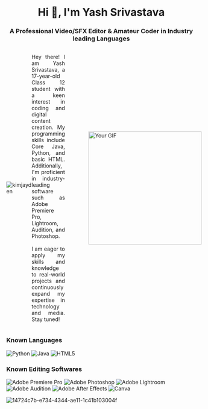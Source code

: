 <h1 align="center">Hi 👋, I'm Yash Srivastava</h1>
<h3 align="center">A Professional Video/SFX Editor & Amateur Coder in Industry leading Languages</h3>

<div style="display: flex; align-items: center;">

  <p align="left"> <img src="https://komarev.com/ghpvc/?username=kimjayden&label=Profile%20views&color=0e75b6&style=flat" alt="kimjayden" /> </p>
  <!-- Left Column: Paragraph -->
  <p style="flex: 1; text-align: justify; margin-right: 20px;">
    Hey there! I am Yash Srivastava, a 17-year-old Class 12 student with a keen interest in coding and digital content creation. My programming skills include Core Java, Python, and basic HTML. Additionally, I'm proficient in industry-leading software such as Adobe Premiere Pro, Lightroom, Audition, and Photoshop.
    <br><br>
    I am eager to apply my skills and knowledge to real-world projects and continuously expand my expertise in technology and media. Stay tuned!
  </p>

  <!-- Vertical Divider -->
  <div style="border-left: 2px solid #000; height: 100%; margin: 0 20px;"></div>

  <!-- Right Column: GIF -->
  <img src="https://media4.giphy.com/media/UCQ5LookOT2ufbsGiT/200.gif" alt="Your GIF" width="300"/>
</div>

### Known Languages
![Python](https://img.shields.io/badge/Python-3776AB?style=flat&logo=python&logoColor=white)
![Java](https://img.shields.io/badge/Java-007396?style=flat&logo=java&logoColor=white)
![HTML5](https://img.shields.io/badge/HTML5-E34F26?style=flat&logo=html5&logoColor=white)

### Known Editing Softwares
![Adobe Premiere Pro](https://img.shields.io/badge/Adobe%20Premiere%20Pro-9999FF.svg?style=for-the-badge&logo=Adobe%20Premiere%20Pro&logoColor=white)
![Adobe Photoshop](https://img.shields.io/badge/adobe%20photoshop-%2331A8FF.svg?style=for-the-badge&logo=adobe%20photoshop&logoColor=white)
![Adobe Lightroom](https://img.shields.io/badge/Adobe%20Lightroom-31A8FF.svg?style=for-the-badge&logo=Adobe%20Lightroom&logoColor=white)
![Adobe Audition](https://img.shields.io/badge/Adobe%20Audition-9999FF.svg?style=for-the-badge&logo=Adobe%20Audition&logoColor=white)
![Adobe After Effects](https://img.shields.io/badge/Adobe%20After%20Effects-9999FF.svg?style=for-the-badge&logo=Adobe%20After%20Effects&logoColor=white)
![Canva](https://img.shields.io/badge/Canva-%2300C4CC.svg?style=for-the-badge&logo=Canva&logoColor=white)

![14724c7b-e734-4344-ae11-1c41b103004f](https://github.com/user-attachments/assets/7937b375-4de0-43b3-9dd3-84974459a40b)
